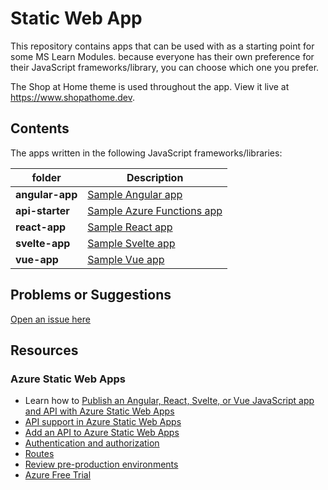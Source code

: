 # Static Web App

This repository contains apps that can be used with as a starting point for some MS Learn Modules. because everyone has their own preference for their JavaScript frameworks/library, you can choose which one you prefer.

The Shop at Home theme is used throughout the app. View it live at <https://www.shopathome.dev>.

## Contents

The apps written in the following JavaScript frameworks/libraries:

| folder          | Description                                                                           |
| --------------- | ------------------------------------------------------------------------------------- |
| **angular-app** | [Sample Angular app](https://github.com/johnpapa/b20/blob/master/angular-app)         |
| **api-starter** | [Sample Azure Functions app](https://github.com/johnpapa/b20/blob/master/api-starter) |
| **react-app**   | [Sample React app](https://github.com/johnpapa/b20/blob/master/react-app)             |
| **svelte-app**  | [Sample Svelte app](https://github.com/johnpapa/b20/blob/master/svelte-app)           |
| **vue-app**     | [Sample Vue app](https://github.com/johnpapa/b20/blob/master/vue-app)                 |

## Problems or Suggestions

[Open an issue here](https://github.com/johnpapa/b20/issues)

## Resources

### Azure Static Web Apps

- Learn how to [Publish an Angular, React, Svelte, or Vue JavaScript app and API with Azure Static Web Apps](https://docs.microsoft.com/learn/modules/publish-app-service-static-web-app-api?WT.mc_id=startup-0000-sicotin)
- [API support in Azure Static Web Apps](https://docs.microsoft.com/azure/static-web-apps/apis?WT.mc_id=startup-0000-sicotin)
- [Add an API to Azure Static Web Apps](https://docs.microsoft.com/azure/static-web-apps/add-api?WT.mc_id=startup-0000-sicotin)
- [Authentication and authorization](https://docs.microsoft.com/azure/static-web-apps/authentication-authorization?WT.mc_id=startup-0000-sicotin)
- [Routes](https://docs.microsoft.com/azure/static-web-apps/routes?WT.mc_id=startup-0000-sicotin)
- [Review pre-production environments](https://docs.microsoft.com/azure/static-web-apps/review-publish-pull-requests?WT.mc_id=startup-0000-sicotin)
- [Azure Free Trial](https://azure.microsoft.com/free/?WT.mc_id=startup-0000-sicotin)
